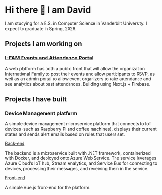 # Hi there 👋 I am David

I am studying for a B.S. in Computer Science in Vanderbilt University. I expect to graduate in Spring, 2026.

## Projects I am working on

### <a href="https://github.com/DavidHuang2002/ifam-attendance-portal">  I-FAM Events and Attendance Portal </a>

A web platform has both a public front that will allow the organization International Family to post their events and allow participants to RSVP, as well as an admin portal to allow event organizers to take attendance and see analytics about past attendances. Building using Next.js + Firebase.

## Projects I have built

### Device Management platform

A simple device management microservice platform that connects to IoT devices (such as Raspberry Pi and coffee machines), displays their current states and sends alert emails based on rules that users set. 

<a href="https://github.com/DavidHuang2002/ifam-attendance-portal"> Back-end </a>

The backend is a microservice built with .NET framework, containerized with Docker, and deployed onto Azure Web Service. The service leverages Azure Cloud’s IoT hub, Stream Analytics, and Service Bus for connecting to devices, processing their messages, and receiving them in the service.


<a href="https://github.com/DavidHuang2002/ifam-attendance-portal">  Front-end </a>

A simple Vue.js front-end for the platform.



<!--
**DavidHuang2002/DavidHuang2002** is a ✨ _special_ ✨ repository because its `README.md` (this file) appears on your GitHub profile.

Here are some ideas to get you started:

- 🔭 I’m currently working on ...
- 🌱 I’m currently learning ...
- 👯 I’m looking to collaborate on ...
- 🤔 I’m looking for help with ...
- 💬 Ask me about ...
- 📫 How to reach me: ...
- 😄 Pronouns: ...
- ⚡ Fun fact: ...
-->
